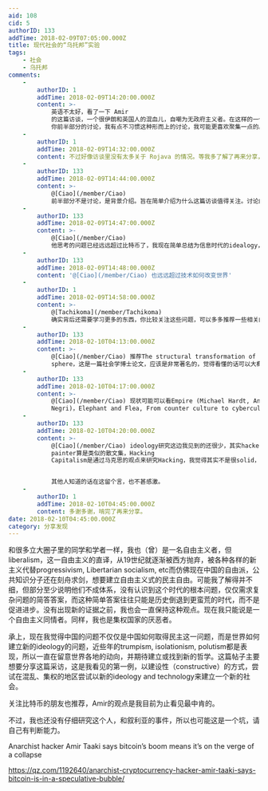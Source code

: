 ```yaml
---
aid: 108
cid: 5
authorID: 133
addTime: 2018-02-09T07:05:00.000Z
title: 现代社会的“乌托邦”实验
tags:
    - 社会
    - 乌托邦
comments:
    -
        authorID: 1
        addTime: 2018-02-09T14:20:00.000Z
        content: >-
            英语不太好，看了一下 Amir
            的这篇访谈，一个很伊朗和英国人的混血儿，自嘲为无政府主义者。在这样的一个狂热时期，我觉得他是在思考比特币本质的人，在思考这项技术如何改变世界，而不仅仅是做一些可有可无的点缀。很期待他的这项实验，虽然我对结果不乐观。
            你前半部分的讨论，我有点不习惯这种形而上的讨论，我可能更喜欢聚集一点的。
    -
        authorID: 1
        addTime: 2018-02-09T14:32:00.000Z
        content: 不过好像访谈里没有太多关于 Rojava 的情况。等我多了解了再来分享，谢谢你让我关注到 Amir 这个人。
    -
        authorID: 133
        addTime: 2018-02-09T14:44:00.000Z
        content: >-
            @[Ciao](/member/Ciao)
            前半部分不是讨论，是背景介绍。旨在简单介绍为什么这篇访谈值得关注。讨论的话很复杂，没读过几本专著可能连问题都听不懂。旨在引起读者有这么个问题，至于说没说得明白就看缘分了。。。
    -
        authorID: 133
        addTime: 2018-02-09T14:47:00.000Z
        content: >-
            @[Ciao](/member/Ciao)
            他思考的问题已经远远超过比特币了，我现在简单总结为信息时代的idealogy，类比自由主义是是资本革命的idealogy。我希望引起注意的更多是这点，比如他提到的书我就很感兴趣。
    -
        authorID: 133
        addTime: 2018-02-09T14:48:00.000Z
        content: '@[Ciao](/member/Ciao) 也远远超过技术如何改变世界'
    -
        authorID: 1
        addTime: 2018-02-09T14:58:00.000Z
        content: >-
            @[Tachikoma](/member/Tachikoma)
            确实背后还需要学习更多的东西，你比较关注这些问题，可以多多推荐一些相关的书籍或者文章。
    -
        authorID: 133
        addTime: 2018-02-10T04:13:00.000Z
        content: >-
            @[Ciao](/member/Ciao) 推荐The structural transformation of public
            sphere，这是一篇社会学博士论文，应该是非常著名的，觉得看懂的话可以大概明白为什么自由主义失效了
    -
        authorID: 133
        addTime: 2018-02-10T04:17:00.000Z
        content: >-
            @[Ciao](/member/Ciao) 现状可能可以看Empire (Michael Hardt, Antonio
            Negri)，Elephant and Flea, From counter culture to cyberculture
    -
        authorID: 133
        addTime: 2018-02-10T04:20:00.000Z
        content: >-
            @[Ciao](/member/Ciao) ideology研究这边我见到的还很少，其实hacker and
            painter算是类似的散文集，Hacking
            Capitalism是通过马克思的观点来研究Hacking，我觉得其实不是很solid，但是也是少有的专著，采访里提到的书可能也算。


            其他人知道的话在这留个言，也不甚感激。
    -
        authorID: 1
        addTime: 2018-02-10T04:45:00.000Z
        content: 多谢多谢，啃完了再来分享。
date: 2018-02-10T04:45:00.000Z
category: 分享发现
---
```


和很多立大圈子里的同学和学者一样，我也（曾）是一名自由主义者，但liberalism，这一自由主义的直译，从19世纪就逐渐被西方抛弃，被各种各样的新主义代替progressivism, Libertarian socialism, etc而仿佛现在中国的自由派，公共知识分子还在刻舟求剑，想要建立自由主义式的民主自由。可能我了解得并不细，但部分至少说明他们不成体系，没有认识到这个时代的根本问题，仅仅需求复杂问题的简答答案，而这种简单答案往往只能是历史倒退到更蛮荒的时代，而不是促进进步。没有出现新的证据之前，我也会一直保持这种观点。现在我只能说是一个自由主义同情者。同样，我也是集权国家的厌恶者。

承上，现在我觉得中国的问题不仅仅是中国如何取得民主这一问题，而是世界如何建立新的ideology的问题，近些年的trumpism, isolationism, polutism都是表现，所以一直在留意世界各地的动向，并期待建立或找到新的哲学。这篇帖子主要想要分享这篇采访，这是我看见的第一例，以建设性（constructive）的方式，尝试在混乱、集权的地区尝试以新的ideology and technology来建立一个新的社会。

关注比特币的朋友也推荐，Amir的观点是我目前为止看见最中肯的。

不过，我也还没有仔细研究这个人，和叙利亚的事件，所以也可能这是一个坑，请自己有判断能力。

Anarchist hacker Amir Taaki says bitcoin’s boom means it’s on the verge of a collapse

https://qz.com/1192640/anarchist-cryptocurrency-hacker-amir-taaki-says-bitcoin-is-in-a-speculative-bubble/
